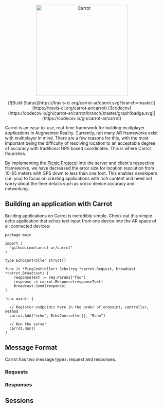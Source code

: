 <p align="center">
<img src="https://github.com/carrot-ar/carrot-ios/wiki/resources/Carrot@2x.png" alt="Carrot" width="300">

<p align="center">
[![Build Status](https://travis-ci.org/carrot-ar/carrot.svg?branch=master)](https://travis-ci.org/carrot-ar/carrot) 
[![codecov](https://codecov.io/gh/carrot-ar/carrot/branch/master/graph/badge.svg)](https://codecov.io/gh/carrot-ar/carrot)
</p>

Carrot is an easy-to-use, real-time framework for building multiplayer applications in Augmented Reality. Currently, not many AR frameworks exist with multiplayer in mind. There are a few reasons for this, with the most important being the difficulty of resolving location to an acceptable degree of accuracy with traditional GPS based coordinates. This is where Carrot flourishes. 

By implementing the [Picnic Protocol](https://github.com/carrot-ar/carrot-ios/wiki/The-Picnic-Protocol%E2%84%A2) into the server and client's respective frameworks, we have decreased the error size for location resolution from 10-65 meters with GPS down to less than one foot. This enables developers (i.e. you) to focus on creating applications with rich content and need not worry about the finer details such as cross-device accuracy and networking. 

## Building an application with Carrot

Building applications on Carrot is incredibly simple. Check out this simple echo application that echos text input from one device into the AR space of all connected devices: 

```
package main

import (
  "github.com/carrot-ar/carrot"
)

type EchoController struct{}

func (c *PingController) Echo(req *carrot.Request, broadcast *carrot.Broadcast) {
	responseText := req.Params["foo"]
	response := carrot.Response(responseText)
	broadcast.Send(response)
}

func main() {

  // Register endpoints here in the order of endpoint, controller, method
  carrot.Add("echo", EchoController{}, "Echo")

  // Run the server
  carrot.Run()
}
```

## Message Format
Carrot has two message types: request and responses. 

### Requests

### Responses

## Sessions



